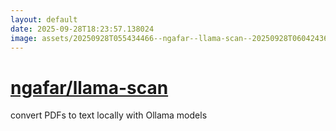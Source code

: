 ```yaml
---
layout: default
date: 2025-09-28T18:23:57.138024
image: assets/20250928T055434466--ngafar--llama-scan--20250928T060424365--cropped.png
---
```


# [ngafar/llama-scan](https://github.com/ngafar/llama-scan)

convert PDFs to text locally with Ollama models
